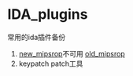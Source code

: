 # IDA_plugins
常用的ida插件备份
1. [new_mipsrop](https://github.com/tacnetsol/ida/blob/master/plugins/mipsrop/mipsrop.py)不可用
[old_mipsrop](https://github.com/p1Kk/IDA_plugins/blob/main/mipsrop.py)
2. keypatch
patch工具
